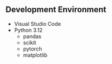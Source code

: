 ## Development Environment ##
- Visual Studio Code
- Python 3.12
    - pandas
    - scikit
    - pytorch
    - matplotlib